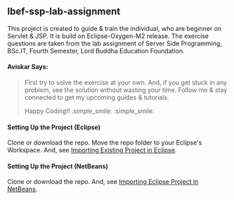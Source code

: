 ## lbef-ssp-lab-assignment
This project is created to guide & train the individual, who are beginner on Servlet & JSP.
It is build on Eclipse-Oxygen-M2 release. The exercise questions are taken from the lab assignment of Server Side Programming, BSc.IT, Fourth Semester, Lord Buddha Education Foundation.

#### Aviskar Says:
> First try to solve the exercise at your own.
> And, if you get stuck in any problem, see the solution without wasting your time.
> Follow me & stay connected to get my upcoming guides & tutorials.
>
> Happy Coding!! :simple_smile: :simple_smile:

#### Setting Up the Project (Eclipse)
Clone or download the repo. Move the repo folder to your Eclipse's Workspace. And, see
[Importing Existing Project in Eclipse](http://help.eclipse.org/neon/index.jsp?topic=%2Forg.eclipse.platform.doc.user%2Ftasks%2Ftasks-importproject.htm "Importing Existing Project in Eclipse").

#### Setting Up the Project (NetBeans)
Clone or download the repo. And, see
[Importing Eclipse Project in NetBeans](https://netbeans.org/kb/74/java/import-eclipse.html#import "Importing Eclipse Project in NetBeans").
